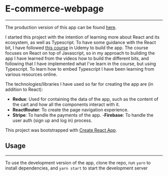 # E-commerce-webpage

---

The production version of this app can be found [here](https://pgracia-ecommerce-portfolio.herokuapp.com/).

I started this project with the intention of learning more about React and its ecosystem, as well as Typescript. To have some guidance with the React bit, I have followed [this course](https://www.udemy.com/course/complete-react-developer-zero-to-mastery/) in Udemy to build the app. The course focuses on React on top of Javascript, so in my approach to building the app I have learned from the videos how to build the different bits, and following that I have implemented what I've learn in the course, but using Typescript. To learn how to embed Typescript I have been learning from various resources online.

The technologies/libraries I have used so far for creating the app are (in addition to React):

- **Redux**: Used for containing the data of the app, such as the content of the cart and how all the components interact with it.
- **ReactRouter**: To create the page navigation experience.
- **Stripe**: To handle the payments of the app. -**Firebase**: To handle the user auth (sign up and log in) process.

This project was bootstrapped with [Create React App](https://github.com/facebook/create-react-app).

## Usage

---

To use the development version of the app, clone the repo, run `yarn` to install dependencies, and `yarn start` to start the development server

